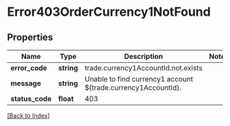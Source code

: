 # Error403OrderCurrency1NotFound

## Properties

Name | Type | Description | Notes
------------ | ------------- | ------------- | -------------
**error_code** | **string** | trade.currency1AccountId.not.exists |
**message** | **string** | Unable to find currency1 account ${trade.currency1AccountId}. |
**status_code** | **float** | 403 |

[[Back to Index]](../index.md)
